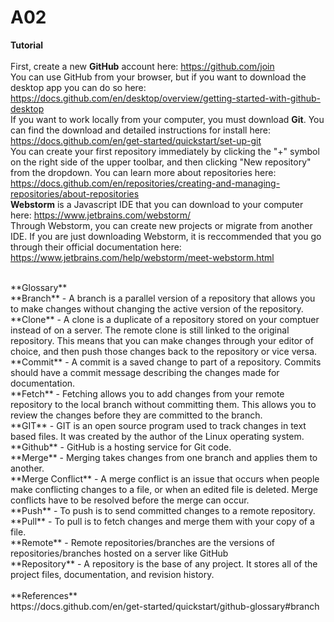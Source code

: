 # A02
**Tutorial**<br />
<br />
First, create a new **GitHub** account here: https://github.com/join <br />
You can use GitHub from your browser, but if you want to download the desktop app you can do so here: https://docs.github.com/en/desktop/overview/getting-started-with-github-desktop <br>
If you want to work locally from your computer, you must download **Git**. You can find the download and  detailed instructions for install here: https://docs.github.com/en/get-started/quickstart/set-up-git <br>
You can create your first repository immediately by clicking the "+" symbol on the right side of the upper toolbar, and then clicking "New repository" from the dropdown. You can learn more about repositories here: https://docs.github.com/en/repositories/creating-and-managing-repositories/about-repositories <br>
**Webstorm** is a Javascript IDE that you can download to your computer here: https://www.jetbrains.com/webstorm/ <br>
Through Webstorm, you can create new projects or migrate from another IDE. If you are just downloading Webstorm, it is reccommended that you go through their official documentation here: https://www.jetbrains.com/help/webstorm/meet-webstorm.html <br>


<br />
**Glossary**<br />
**Branch** - A branch is a parallel version of a repository that allows you to make changes without changing the active version of the repository.<br />
**Clone** - A clone is a duplicate of a repository stored on your comptuer instead of on a server. The remote clone is still linked to the original repository. This means that you can make changes through your editor of choice, and then push those changes back to the repository or vice versa.<br />
**Commit** - A commit is a saved change to part of a repository. Commits should have a commit message describing the changes made for documentation. <br />
**Fetch** - Fetching allows you to add changes from your remote repository to the local branch without committing them. This allows you to review the changes before they are committed to the branch.<br />
**GIT** - GIT is an open source program used to track changes in text based files. It was created by the author of the Linux operating system.<br />
**Github** - GitHub is a hosting service for Git code. <br />
**Merge** - Merging takes changes from one branch and applies them to another.<br />
**Merge Conflict** - A merge conflict is an issue that occurs when people make conflicting changes to a file, or when an edited file is deleted. Merge conflicts have to be resolved before the merge can occur.<br />
**Push** - To push is to send committed changes to a remote repository. <br />
**Pull** - To pull is to fetch changes and merge them with your copy of a file.<br />
**Remote** - Remote repositories/branches are the versions of repositories/branches hosted on a server like GitHub<br />
**Repository** - A repository is the base of any project. It stores all of the project files, documentation, and revision history.<br />
<br />
**References**<br />
https://docs.github.com/en/get-started/quickstart/github-glossary#branch 
